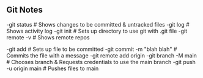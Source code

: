 
## Git Notes
-git status 	# Shows changes to be committed & untracked files
-git log		# Shows activity log
-git init	# Sets up directory to use git with .git file
-git remote -v	# Shows remote repos

-git add <file>	# Sets up file to be committed
-git commit -m "blah blah"	# Commits the file with a message
-git remote add origin <git URL>
-git branch -M main # Chooses branch & Requests credentials to use the main branch
-git push -u origin main # Pushes files to main